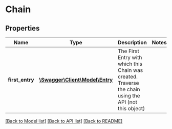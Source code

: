# Chain

## Properties
Name | Type | Description | Notes
------------ | ------------- | ------------- | -------------
**first_entry** | [**\Swagger\Client\Model\Entry**](Entry.md) | The First Entry with which this Chain was created. Traverse the chain using the API (not this object) | 

[[Back to Model list]](../README.md#documentation-for-models) [[Back to API list]](../README.md#documentation-for-api-endpoints) [[Back to README]](../README.md)


